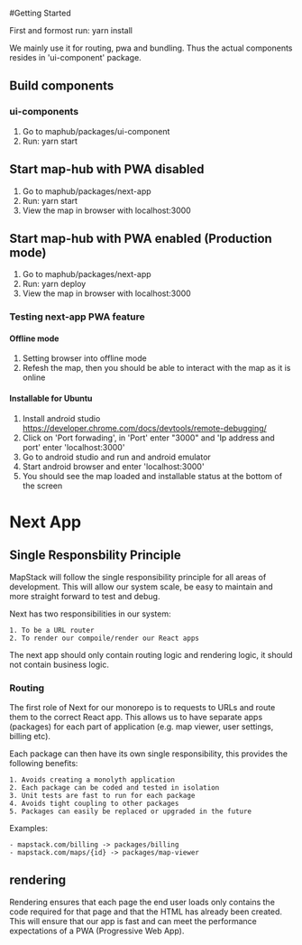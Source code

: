 #Getting Started

First and formost run:
	yarn install

We mainly use it for routing, pwa and bundling. Thus the actual components resides in 'ui-component' package. 

## Build components

### ui-components
1. Go to maphub/packages/ui-component
2. Run:
	yarn start

## Start map-hub with PWA disabled
1. Go to maphub/packages/next-app
2. Run: 
	yarn start
3. View the map in browser with localhost:3000

## Start map-hub with PWA enabled (Production mode)
1. Go to maphub/packages/next-app
2. Run: 
	yarn deploy
3. View the map in browser with localhost:3000
### Testing next-app PWA feature
#### Offline mode
1. Setting browser into offline mode
2. Refesh the map, then you should be able to interact with the map as it is online
#### Installable for Ubuntu
1. Install android studio
	https://developer.chrome.com/docs/devtools/remote-debugging/	
3. Click on 'Port forwading', in 'Port' enter "3000" and 'Ip address and port' enter 'localhost:3000'
4. Go to android studio and run and android emulator 
5. Start android browser and enter 'localhost:3000'
6. You should see the map loaded and installable status at the bottom of the screen

# Next App

## Single Responsbility Principle

MapStack will follow the single responsibility principle for all areas of development. This will allow our system scale, be easy to maintain and more straight forward to test and debug.

Next has two responsibilities in our system:

	1. To be a URL router
	2. To render our compoile/render our React apps

The next app should only contain routing logic and rendering logic, it should not contain business logic.

### Routing

The first role of Next for our monorepo is to requests to URLs and route them to the correct React app. This allows us to have separate apps (packages) for each part of application (e.g. map viewer, user settings, billing etc). 

Each package can then have its own single responsibility, this provides the following benefits:

	1. Avoids creating a monolyth application 
	2. Each package can be coded and tested in isolation
	3. Unit tests are fast to run for each package
	4. Avoids tight coupling to other packages
	5. Packages can easily be replaced or upgraded in the future

Examples:

	- mapstack.com/billing -> packages/billing
	- mapstack.com/maps/{id} -> packages/map-viewer


## rendering

Rendering ensures that each page the end user loads only contains the code required for that page and that the HTML has already been created. This will ensure that our app is fast and can meet the performance expectations of a PWA (Progressive Web App).
